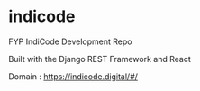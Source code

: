 # indicode
 FYP IndiCode Development Repo

Built with the Django REST Framework and React

Domain : https://indicode.digital/#/
